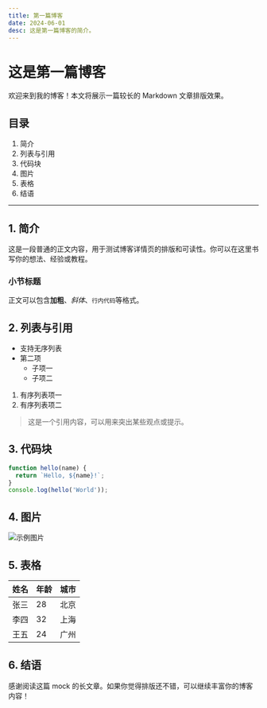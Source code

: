 ```yaml
---
title: 第一篇博客
date: 2024-06-01
desc: 这是第一篇博客的简介。
---
```


# 这是第一篇博客

欢迎来到我的博客！本文将展示一篇较长的 Markdown 文章排版效果。

## 目录
1. 简介
2. 列表与引用
3. 代码块
4. 图片
5. 表格
6. 结语

---

## 1. 简介

这是一段普通的正文内容，用于测试博客详情页的排版和可读性。你可以在这里书写你的想法、经验或教程。

### 小节标题

正文可以包含**加粗**、*斜体*、`行内代码`等格式。

## 2. 列表与引用

- 支持无序列表
- 第二项
  - 子项一
  - 子项二

1. 有序列表项一
2. 有序列表项二

> 这是一个引用内容，可以用来突出某些观点或提示。

## 3. 代码块

```js
function hello(name) {
  return `Hello, ${name}!`;
}
console.log(hello('World'));
```

## 4. 图片

![示例图片](https://images.unsplash.com/photo-1506744038136-46273834b3fb?auto=format&fit=crop&w=400&q=80)

## 5. 表格

| 姓名 | 年龄 | 城市 |
| ---- | ---- | ---- |
| 张三 | 28   | 北京 |
| 李四 | 32   | 上海 |
| 王五 | 24   | 广州 |

## 6. 结语

感谢阅读这篇 mock 的长文章。如果你觉得排版还不错，可以继续丰富你的博客内容！

